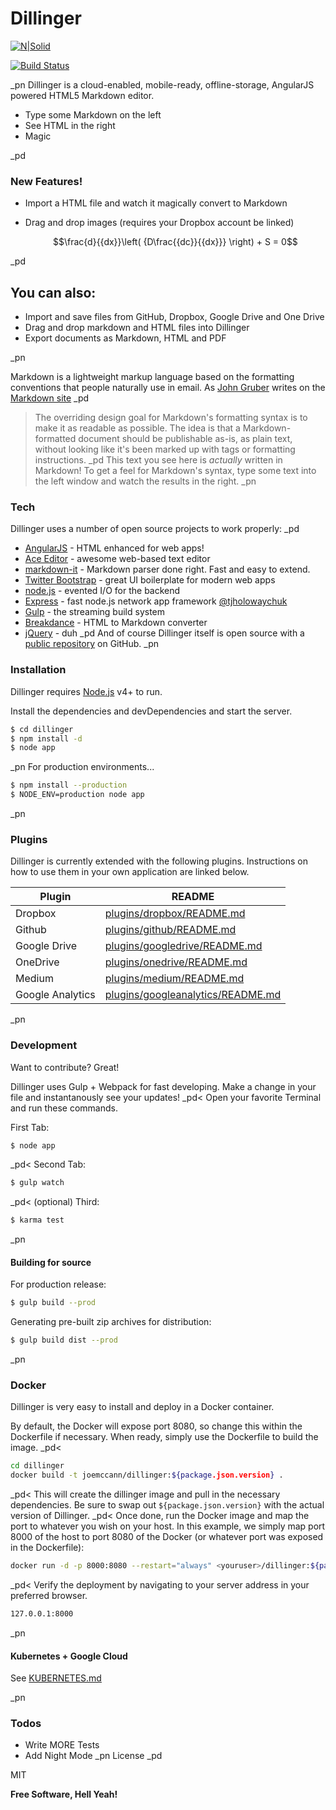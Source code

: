 # Dillinger

[![N|Solid](https://cldup.com/dTxpPi9lDf.thumb.png)](https://nodesource.com/products/nsolid)

[![Build Status](https://travis-ci.org/joemccann/dillinger.svg?branch=master)](https://travis-ci.org/joemccann/dillinger)

_pn
 Dillinger is a cloud-enabled, mobile-ready, offline-storage, AngularJS powered HTML5 Markdown editor.

  - Type some Markdown on the left
  - See HTML in the right
  - Magic

_pd

### New Features! ###

  * Import a HTML file and watch it magically convert to Markdown
  * Drag and drop images (requires your Dropbox account be linked)

      $$\frac{d}{{dx}}\left( {D\frac{{dc}}{{dx}}} \right) + S = 0$$

_pd

## You can also:
  * Import and save files from GitHub, Dropbox, Google Drive and One Drive
  * Drag and drop markdown and HTML files into Dillinger
  * Export documents as Markdown, HTML and PDF


_pn

Markdown is a lightweight markup language based on the formatting conventions that people naturally use in email.  As [John Gruber] writes on the [Markdown site][df1]
_pd

> The overriding design goal for Markdown's
> formatting syntax is to make it as readable
> as possible. The idea is that a
> Markdown-formatted document should be
> publishable as-is, as plain text, without
> looking like it's been marked up with tags
> or formatting instructions.
_pd
This text you see here is *actually* written in Markdown! To get a feel for Markdown's syntax, type some text into the left window and watch the results in the right.
_pn

### Tech

Dillinger uses a number of open source projects to work properly:
_pd
* [AngularJS] - HTML enhanced for web apps!
* [Ace Editor] - awesome web-based text editor
* [markdown-it] - Markdown parser done right. Fast and easy to extend.
* [Twitter Bootstrap] - great UI boilerplate for modern web apps
* [node.js] - evented I/O for the backend
* [Express] - fast node.js network app framework [@tjholowaychuk]
* [Gulp] - the streaming build system
* [Breakdance](http://breakdance.io) - HTML to Markdown converter
* [jQuery] - duh
_pd
And of course Dillinger itself is open source with a [public repository][dill]
 on GitHub.
_pn
### Installation

Dillinger requires [Node.js](https://nodejs.org/) v4+ to run.

Install the dependencies and devDependencies and start the server.

```sh
$ cd dillinger
$ npm install -d
$ node app
```
_pn
For production environments...

```sh
$ npm install --production
$ NODE_ENV=production node app
```
_pn
### Plugins

Dillinger is currently extended with the following plugins. Instructions on how to use them in your own application are linked below.

| Plugin | README |
| ------ | ------ |
| Dropbox | [plugins/dropbox/README.md][PlDb] |
| Github | [plugins/github/README.md][PlGh] |
| Google Drive | [plugins/googledrive/README.md][PlGd] |
| OneDrive | [plugins/onedrive/README.md][PlOd] |
| Medium | [plugins/medium/README.md][PlMe] |
| Google Analytics | [plugins/googleanalytics/README.md][PlGa] |
_pn

### Development

Want to contribute? Great!

Dillinger uses Gulp + Webpack for fast developing.
Make a change in your file and instantanously see your updates!
_pd<
Open your favorite Terminal and run these commands.

First Tab:
```sh
$ node app
```
_pd<
Second Tab:
```sh
$ gulp watch
```
_pd<
(optional) Third:
```sh
$ karma test
```
_pn
#### Building for source
For production release:
```sh
$ gulp build --prod
```
Generating pre-built zip archives for distribution:
```sh
$ gulp build dist --prod
```
_pn
### Docker
Dillinger is very easy to install and deploy in a Docker container.

By default, the Docker will expose port 8080, so change this within the Dockerfile if necessary. When ready, simply use the Dockerfile to build the image.
_pd<

```sh
cd dillinger
docker build -t joemccann/dillinger:${package.json.version} .
```
_pd<
This will create the dillinger image and pull in the necessary dependencies. Be sure to swap out `${package.json.version}` with the actual version of Dillinger.
_pd<
Once done, run the Docker image and map the port to whatever you wish on your host. In this example, we simply map port 8000 of the host to port 8080 of the Docker (or whatever port was exposed in the Dockerfile):

```sh
docker run -d -p 8000:8080 --restart="always" <youruser>/dillinger:${package.json.version}
```
_pd<
Verify the deployment by navigating to your server address in your preferred browser.

```sh
127.0.0.1:8000
```
_pn
#### Kubernetes + Google Cloud

See [KUBERNETES.md](https://github.com/joemccann/dillinger/blob/master/KUBERNETES.md)

_pn
### Todos

 - Write MORE Tests
 - Add Night Mode
_pn
License
_pd

MIT


**Free Software, Hell Yeah!**

[//]: # (These are reference links used in the body of this note and get stripped out when the markdown processor does its job. There is no need to format nicely because it shouldn't be seen. Thanks SO - http://stackoverflow.com/questions/4823468/store-comments-in-markdown-syntax)


   [dill]: <https://github.com/joemccann/dillinger>
   [git-repo-url]: <https://github.com/joemccann/dillinger.git>
   [john gruber]: <http://daringfireball.net>
   [df1]: <http://daringfireball.net/projects/markdown/>
   [markdown-it]: <https://github.com/markdown-it/markdown-it>
   [Ace Editor]: <http://ace.ajax.org>
   [node.js]: <http://nodejs.org>
   [Twitter Bootstrap]: <http://twitter.github.com/bootstrap/>
   [jQuery]: <http://jquery.com>
   [@tjholowaychuk]: <http://twitter.com/tjholowaychuk>
   [express]: <http://expressjs.com>
   [AngularJS]: <http://angularjs.org>
   [Gulp]: <http://gulpjs.com>

   [PlDb]: <https://github.com/joemccann/dillinger/tree/master/plugins/dropbox/README.md>
   [PlGh]: <https://github.com/joemccann/dillinger/tree/master/plugins/github/README.md>
   [PlGd]: <https://github.com/joemccann/dillinger/tree/master/plugins/googledrive/README.md>
   [PlOd]: <https://github.com/joemccann/dillinger/tree/master/plugins/onedrive/README.md>
   [PlMe]: <https://github.com/joemccann/dillinger/tree/master/plugins/medium/README.md>
   [PlGa]: <https://github.com/RahulHP/dillinger/blob/master/plugins/googleanalytics/README.md>
